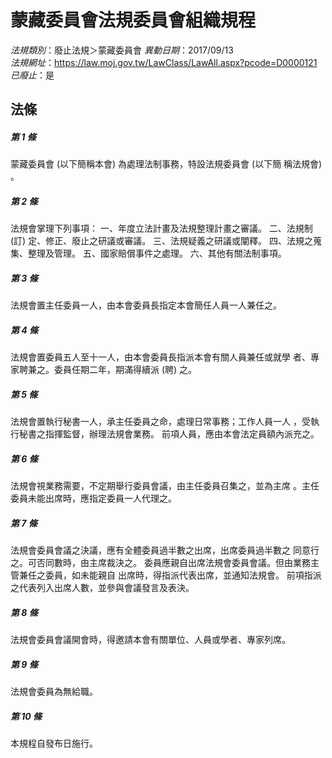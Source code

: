 # 蒙藏委員會法規委員會組織規程

*法規類別*：廢止法規＞蒙藏委員會
*異動日期*：2017/09/13  
*法規網址*：https://law.moj.gov.tw/LawClass/LawAll.aspx?pcode=D0000121
*已廢止*：是


## 法條
##### 第 1 條
蒙藏委員會 (以下簡稱本會) 為處理法制事務，特設法規委員會 (以下簡
稱法規會) 。

##### 第 2 條
法規會掌理下列事項：
一、年度立法計畫及法規整理計畫之審議。
二、法規制 (訂) 定、修正、廢止之研議或審議。
三、法規疑義之研議或闡釋。
四、法規之蒐集、整理及管理。
五、國家賠償事件之處理。
六、其他有關法制事項。

##### 第 3 條
法規會置主任委員一人，由本會委員長指定本會簡任人員一人兼任之。

##### 第 4 條
法規會置委員五人至十一人，由本會委員長指派本會有關人員兼任或就學
者、專家聘兼之。委員任期二年，期滿得續派 (聘) 之。

##### 第 5 條
法規會置執行秘書一人，承主任委員之命，處理日常事務；工作人員一人
，受執行秘書之指揮監督，辦理法規會業務。
前項人員，應由本會法定員額內派充之。

##### 第 6 條
法規會視業務需要，不定期舉行委員會議，由主任委員召集之，並為主席
。主任委員未能出席時，應指定委員一人代理之。

##### 第 7 條
法規會委員會議之決議，應有全體委員過半數之出席，出席委員過半數之
同意行之。可否同數時，由主席裁決之。
委員應親自出席法規會委員會議。但由業務主管兼任之委員，如未能親自
出席時，得指派代表出席，並通知法規會。
前項指派之代表列入出席人數，並參與會議發言及表決。

##### 第 8 條
法規會委員會議開會時，得邀請本會有關單位、人員或學者、專家列席。

##### 第 9 條
法規會委員為無給職。

##### 第 10 條
本規程自發布日施行。


